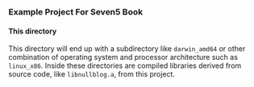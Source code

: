 ### Example Project For Seven5 Book

#### This directory

This directory will end up with a subdirectory like `darwin_amd64` or other combination of operating
system and processor architecture such as `linux_x86`. Inside these directories are compiled libraries
derived from source code, like `libnullblog.a`, from this project.


